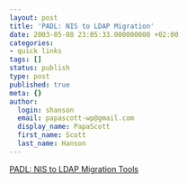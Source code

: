 ```yaml
---
layout: post
title: 'PADL: NIS to LDAP Migration'
date: 2003-05-08 23:05:33.000000000 +02:00
categories:
- quick links
tags: []
status: publish
type: post
published: true
meta: {}
author:
  login: shanson
  email: papascott-wp@gmail.com
  display_name: PapaScott
  first_name: Scott
  last_name: Hanson
---
```

<p><a title="Can I do NIS and LDAP simultaneously, with the same passwords?" href="http://www.padl.com/OSS/MigrationTools.html">PADL: NIS to LDAP Migration Tools</a></p>
